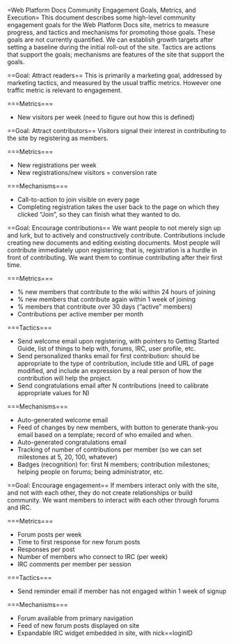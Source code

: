 =Web Platform Docs Community Engagement Goals, Metrics, and Execution=
This document describes some high-level community engagement goals for the Web Platform Docs site, metrics to measure progress, and tactics and mechanisms for promoting those goals. These goals are not currently quantified. We can establish growth targets after setting a baseline during the initial roll-out of the site. Tactics are actions that support the goals; mechanisms are features of the site that support the goals.

==Goal: Attract readers==
This is primarily a marketing goal, addressed by marketing tactics, and measured by the usual traffic metrics. However one traffic metric is relevant to engagement.

===Metrics===
* New visitors per week (need to figure out how this is defined)

==Goal: Attract contributors==
Visitors signal their interest in contributing to the site by registering as members.

===Metrics===
* New registrations per week
* New registrations/new visitors = conversion rate

===Mechanisms===
* Call-to-action to join visible on every page
* Completing registration takes the user back to the page on which they clicked “Join”, so they can finish what they wanted to do.

==Goal: Encourage contributions==
We want people to not merely sign up and lurk, but to actively and constructively contribute. Contributions include creating new documents and editing existing documents. Most people will contribute immediately upon registering; that is, registration is a hurdle in front of contributing. We want them to continue contributing after their first time.

===Metrics===
* % new members that contribute to the wiki within 24 hours of joining
* % new members that contribute again within 1 week of joining
* % members that contribute over 30 days (“active” members)
* Contributions per active member per month

===Tactics===
* Send welcome email upon registering, with pointers to Getting Started Guide, list of things to help with, forums, IRC, user profile, etc.
* Send personalized thanks email for first contribution: should be appropriate to the type of contribution, include title and URL of page modified, and include an expression by a real person of how the contribution will help the project.
* Send congratulations email after N contributions (need to calibrate appropriate values for N)

===Mechanisms===
* Auto-generated welcome email
* Feed of changes by new members, with button to generate thank-you email based on a template; record of who emailed and when.
* Auto-generated congratulations email
* Tracking of number of contributions per member (so we can set milestones at 5, 20, 100, whatever)
* Badges (recognition) for: first N members; contribution milestones; helping people on forums; being administrator, etc.

==Goal: Encourage engagement==
If members interact only with the site, and not with each other, they do not create relationships or build community. We want members to interact with each other through forums and IRC.

===Metrics===
* Forum posts per week
* Time to first response for new forum posts
* Responses per post
* Number of members who connect to IRC (per week)
* IRC comments per member per session

===Tactics===
* Send reminder email if member has not engaged within 1 week of signup

===Mechanisms===
* Forum available from primary navigation
* Feed of new forum posts displayed on site
* Expandable IRC widget embedded in site, with nick==loginID